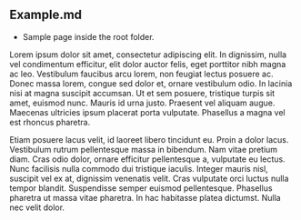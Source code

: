 <!--
title : Example Page (FIRST)
-->
## Example.md

- Sample page inside the root folder.

Lorem ipsum dolor sit amet, consectetur adipiscing elit. In dignissim, nulla vel condimentum efficitur, elit dolor auctor felis, eget porttitor nibh magna ac leo. Vestibulum faucibus arcu lorem, non feugiat lectus posuere ac. Donec massa lorem, congue sed dolor et, ornare vestibulum odio. In lacinia nisi at magna suscipit accumsan. Ut et sem posuere, tristique turpis sit amet, euismod nunc. Mauris id urna justo. Praesent vel aliquam augue. Maecenas ultricies ipsum placerat porta vulputate. Phasellus a magna vel est rhoncus pharetra.


Etiam posuere lacus velit, id laoreet libero tincidunt eu. Proin a dolor lacus. Vestibulum rutrum pellentesque massa in bibendum. Nam vitae pretium diam. Cras odio dolor, ornare efficitur pellentesque a, vulputate eu lectus. Nunc facilisis nulla commodo dui tristique iaculis. Integer mauris nisl, suscipit vel ex at, dignissim venenatis velit. Cras vulputate orci luctus nulla tempor blandit. Suspendisse semper euismod pellentesque. Phasellus pharetra ut massa vitae pharetra. In hac habitasse platea dictumst. Nulla nec velit dolor.

